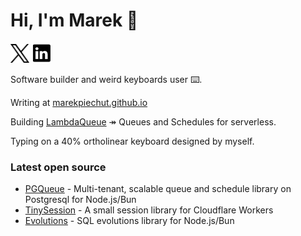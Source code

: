 # Hi, I'm Marek 👋

[<img src="img/x.svg" width="30px" height="30px">](https://x.com/marekpiechut)
[<img src="img/linkedin.svg" width="32px" height="32px">](https://www.linkedin.com/in/marekpiechut/)

Software builder and weird keyboards user️ ⌨️.

Writing at [marekpiechut.github.io](https://marekpiechut.github.io)

Building [LambdaQueue](https://lambdaqueue.com) ↠ Queues and Schedules for serverless.

Typing on a 40% ortholinear keyboard designed by myself.

### Latest open source

- [PGQueue](https://github.com/marekpiechut/pgqueue) - Multi-tenant, scalable queue and schedule library on Postgresql for Node.js/Bun
- [TinySession](https://github.com/marekpiechut/tiny-session) - A small session library for Cloudflare Workers
- [Evolutions](https://github.com/marekpiechut/evolutions) - SQL evolutions library for Node.js/Bun